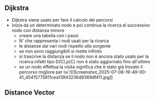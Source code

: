 ## Dijkstra
- Dijkstra viene usato per fare il calcolo dei percorsi
- inizia da un determinato nodo e poi continua la ricerca al successivo nodo con distanza minore
	- creare una tabella con i passi
	- N' che rappresenta i nodi usati per la ricerca
	- le distanze dai vari nodi rispetto alla sorgente
	- se non sono raggiungibili si mette infinito
	- si trascrive la distanza se il nodo non è ancora stato usato per la ricerca infatti tipo D(C),p(C) non è stato aggiornato fino all'ultimo
	- se un nodo effettua la visita significa che è stato già trovato il percorso migliore per lui
![[Screenshot_2025-07-08-19-49-00-41_45415775811cea13943236d9369df411.jpg]]
## Distance Vector

